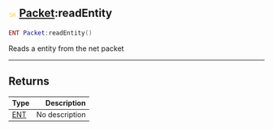 ## ![shared](.gitbook/assets/shared.png) [Packet](./readme/Packet/README.md):readEntity

```lua
ENT Packet:readEntity()
```

Reads a entity from the net packet

------
## Returns

| Type   | Description |
| ------ | ----------: |
| [ENT](./readme/ENT/README.md) | No description |

